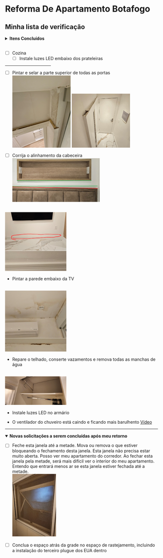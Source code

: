 # Reforma De Apartamento Botafogo

## Minha lista de verificação

<details>
  <summary><b>Itens Concluídos</b></summary>

- [x] Marceneiro
  - [x] Corrija a oscilação na mesa de trabalho personalizada
  - [x] Porta da Frente
    - [x] Corrigir imperfeições
    - [x] Verniz entre madeira ripada
  - [x] Cria uma mesa de centro personalizada

</details><br>


- [ ] Cozina
  - [ ] Instale luzes LED embaixo dos prateleiras

<hr width="30%">

- [ ] Pintar e selar a parte superior de todas as portas
  <br><img src=fotos/Screenshot_20231021_171039_Gallery.jpg height=40% width=40%>
      <img src=fotos/Screenshot_20231021_171051_Gallery.jpg height=40% width=40%>

- [ ] Corrija o alinhamento da cabeceira
<br><img src=fotos/Correct_Headboard_alignment.jpg height=60% width=60%>

<br><img src=fotos/IMG_20231024_113100.jpg height=40% width=40%><br>
- Pintar a parede embaixo da TV

<br><img src=fotos/IMG_20231023_053952.jpg height=40% width=40%><br>
- Repare o telhado, conserte vazamentos e remova todas as manchas de água

<br><img src=fotos/20231024_153802.jpg height=40% width=40%>
- Instale luzes LED no armário

- O ventilador do chuveiro está caindo e ficando mais barulhento
<a href="fotos/20231024_193611.mp4">Vídeo</a>

----

<details open>
  <summary><b>Novas solicitações a serem concluídas após meu retorno</summary></b></summary>

- [ ] Feche esta janela até a metade. Mova ou remova o que estiver bloqueando o fechamento desta janela. Esta janela não precisa estar muito aberta. Posso ver meu apartamento do corredor. Ao fechar esta janela pela metade, será mais difícil ver o interior do meu apartamento. Entendo que entrará menos ar se esta janela estiver fechada até a metade.
<br><img src=fotos/CloseWindow.jpg height=30% width=30%><br><br>
- [ ] Conclua o espaço atrás da grade no espaço de rastejamento, incluindo a instalação do terceiro plugue dos EUA dentro

</details>
